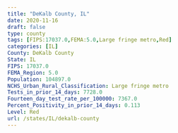 ```yaml
---
title: "DeKalb County, IL"
date: 2020-11-16
draft: false
type: county
tags: [FIPS:17037.0,FEMA:5.0,Large fringe metro,Red]
categories: [IL]
County: DeKalb County
State: IL
FIPS: 17037.0
FEMA_Region: 5.0
Population: 104897.0
NCHS_Urban_Rural_Classification: Large fringe metro
Tests_in_prior_14_days: 7728.0
Fourteen_day_test_rate_per_100000: 7367.0
Percent_Positivity_in_prior_14_days: 0.113
Level: Red
url: /states/IL/dekalb-county
---
```



